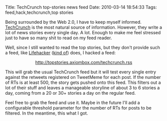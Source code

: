 Title: TechCrunch top-stories news feed
Date: 2010-03-14 18:54:33
Tags: feed,hack,techcrunch,top stories

Being surrounded by the Web 2.0, I have to keep myself informed. <a href="http://techcrunch.com">TechCrunch</a> is the most natural source of information. However, they write a lot of news stories every single day. A lot. Enough to make me feel stressed just to have so many shit to read on my feed reader.

Well, since I still wanted to read the top stories, but they don't provide such a feed, like <a href="http://lifehacker.com/">Lifehacker</a> (<a href="http://lifehacker.com/tag/top/index.xml">kind of</a>) does, I hacked a feed:
<p style="text-align: center;"><a href="http://topstories.axiombox.com/techcrunch.rss">http://topstories.axiombox.com/techcrunch.rss</a></p>
This will grab the usual TechCrunch feed but it will test every single entry against the retweets registered on TweetMeme for each post. If the number of RTs is at least 500, the story gets pushed onto this feed. This filters out a lot of their stuff and leaves a manageable storyline of about 3 to 6 stories a day, coming from a 20 or 30+ stories a day on the regular feed.

Feel free to grab the feed and use it. Maybe in the future I'll add a configurable threshold parameter for the number of RTs for posts to be filtered. In the meantime, this what I got.